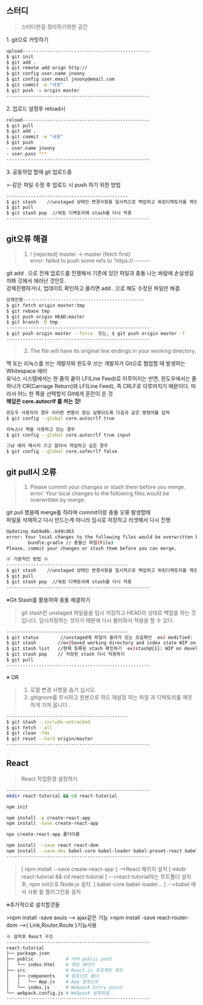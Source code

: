 스터디
------------
><p>스터디한걸 정리하기위한 공간</p>
<p> 1. git으로 커밋하기 </p>

```bash
upload-----------------------------------------------
$ git init
$ git add .
$ git remote add orign http://
$ git config user.name jnoony
$ git config user.email jnoony@email.com
$ git commit -m "내용"
$ git push -u origin master
-----------------------------------------------------
```
<p>2. 업로드 설정후 reload시</p>

```bash
reload-----------------------------------------------
$ git pull
$ git add .
$ git commit -m "내용"
$ git push
- user.name jnoony
- user.pass ***
-----------------------------------------------------
```

<p>3. 공동작업 할때 git 업로드중  </p>
>-같은 파일 수정 후 업로드 시 push 하기 위한 방법

```bash
---------------------------------------------
$ git stash    //unstaged 상태인 변경사항을 일시적으로 백업하고 워킹디렉토리를 깨끗한 상태로 유지
$ git pull     
$ git stash pop  //워킹 디렉토리에 stash를 다시 적용
-----------------------------------------------------
```

git오류 해결
---------
>1. ! [rejected] master -> master (fetch first) <br>
error: failed to push some refs to 'https://------- <br>
<p>git add . 으로 전체 업로드를 진행해서 기존에 있던 파일과 충돌 나는 바람에 손실생길까봐 깃에서 에러난 것인듯. <br>
강제진행하거나, 업데이트 확인하고 올리면 add . 으로 해도 수정된 파일만  해결.</p>

```bash
강제진행---------------------------------------------
$ git fetch origin master:tmp
$ git rebase tmp
$ git push origin HEAD:master
$ git branch -D tmp
-----------------------------------------------------
$ git push origin master --force  또는, $ git push origin master -f
-----------------------------------------------------
```


>2. The file will have its original line endings in your working directory.
<p>맥 또는 리눅스를 쓰는 개발자와 윈도우 쓰는 개발자가 Git으로 협업할 때 발생하는 Whitespace 에러 <br>
유닉스 시스템에서는 한 줄의 끝이 LF(Line Feed)로 이루어지는 반면, 윈도우에서는 줄 하나가 CR(Carriage Return)와 LF(Line Feed), 즉 CRLF로 이루어지기 때문이다. 따라서 어느 한 쪽을 선택할지 Git에게 혼란이 온 것<br>
<strong>해답은 core.autocrlf 를 켜는 것!</strong></p>

```bash
윈도우 사용자의 경우 이러한 변환이 항상 실행되도록 다음과 같은 명령어를 입력
$ git config --global core.autocrlf true

리눅스나 맥을 사용하고 있는 경우
$ git config --global core.autocrlf true input

그냥 에러 메시지 끄고 알아서 작업하고 싶은 경우
$ git config --global core.safecrlf false
```



git pull시 오류
---------
>1. Please commit your changes or stash them before you merge. <br>
error: Your local changes to the following files would be overwritten by merge: <br>
<p>git pull 했을때 merge를 하라며 commit이랑 충돌 오류 발생할때<br>
파일을 삭제하고 다시 만드는게 아니라 임시로 저장하고 리셋해서 다시 진행</p>


```bash
Updating dab9a8b..b49cd63
error: Your local changes to the following files would be overwritten by merge:
        bundle.gradle // 충돌난 파일(File)
Please, commit your changes or stash them before you can merge.
```



```bash
※ 기본적인 방법 ※
---------------------------------------------
$ git stash    //unstaged 상태인 변경사항을 일시적으로 백업하고 워킹디렉토리를 깨끗한 상태로 유지
$ git pull     
$ git stash pop  //워킹 디렉토리에 stash를 다시 적용
-----------------------------------------------------
```


※Git Stash를 활용하여 충돌 해결하기
>git stash란 unstaged 파일들을 임시 저장하고 HEAD의 상태로 백업을 하는 것입니다.
>임시저장하는 것이기 때문에 다시 불러와서 적용을 할 수 있다.

```bash
---------------------------------------------
$ git status        //unstaged에 파일이 올라가 있는 모습확인  ex) modified:   deploy-source/award/index.html
$ git stash        //ex)Saved working directory and index state WIP on develop: ebab191 QA 세션 연사 추가/수정
$ git stash list   //현재 등록된 stash 확인하기  ex)stash@{1}: WIP on develop: 12145b5
$ git stash pop    // 저장된 stash 다시 적용하기
$ git pull
-----------------------------------------------------
```


※ OR
>1. 로컬 변경 사항을 숨기 십시오.
>2. gitignore를 무시하고 원본으로 하드 재설정 하는 파일 과 디렉토리를 깨끗하게 가져 옵니다 .

```bash
---------------------------------------------
$ git stash --include-untracked
$ git fetch --all
$ git clean -fdx
$ git reset --hard origin/master
-----------------------------------------------------
```



React
------------
>React 작업환경 설정하기

```bash
-----------------------------------------------------
mkdir react-tutorial && cd react-tutorial 

npm init

npm install -g create-react-app
npm install -save create-react-app

npx create-react-app 폴더이름

npm install --save react react-dom
npm install --save-dev babel-core babel-loader babel-preset-react babel-preset-es2015 webpack webpack-dev-server
-----------------------------------------------------
```
>[ npm install --save create-react-app ]  -->React 패키지 설치
>[ mkdir react-tutorial && cd react-tutorial ] -->react-tutorial라는 루트폴더 설치후, npm init으로 Node.js 설치.
>[ babel-core babel-loader... ]  -->babel 에서 사용 될 플러그인을 설치 

<p>※추가적으로 설치할것들</p>
>npm install -save axuis   --> ajax같은 기능
>npm install -save react-router-dom    -->{ Link,Router,Route }기능사용

```bash
※ 설치후 React 구조
-----------------------------------------------------
react-tutorial
├── package.json         
├── public            # 서버 public path
│   └── index.html    # 메인 페이지
├── src               # React.js 프로젝트 루트
│   ├── components    # 컴포넌트 폴더
│   │   └── App.js    # App 컴포넌트
│   └── index.js      # Webpack Entry point
└── webpack.config.js # Webpack 설정파일
-----------------------------------------------------
```
